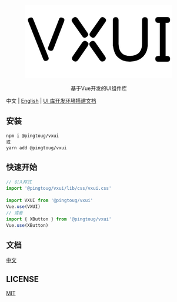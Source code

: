 <p align="center">
  <img src="./logo.png" />
</p>
<p align="center">
  基于Vue开发的UI组件库
</p>

中文 | [English](https://github.com/PingTouG/vxui/blob/master/README.md) | [UI 库开发环境搭建文档](https://github.com/PingTouG/vxui/blob/master/development-environment.md)

## 安装

```
npm i @pingtoug/vxui
或
yarn add @pingtoug/vxui
```

## 快速开始

```javascript
// 引入样式
import '@pingtoug/vxui/lib/css/vxui.css'

import VXUI from '@pingtoug/vxui'
Vue.use(VXUI)
// 或者
import { XButton } from '@pingtoug/vxui'
Vue.use(XButton)
```

## 文档

[中文](https://pingtoug.github.io/vxui)

## LICENSE

[MIT](https://github.com/PingTouG/vxui/blob/master/LICENSE.md)
